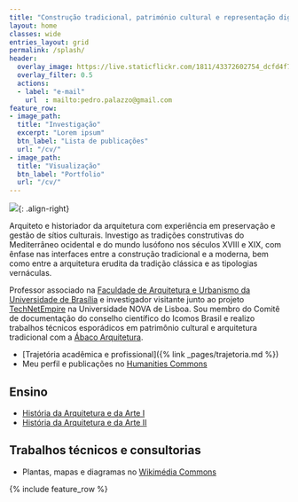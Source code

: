 ```yaml
---
title: "Construção tradicional, património cultural e representação digital da arquitetura"
layout: home
classes: wide
entries_layout: grid
permalink: /splash/
header:
  overlay_image: https://live.staticflickr.com/1811/43372602754_dcfd4f775b_k_d.jpg
  overlay_filter: 0.5
  actions:
  - label: "e-mail"
    url  : mailto:pedro.palazzo@gmail.com
feature_row:
- image_path:
  title: "Investigação"
  excerpt: "Lorem ipsum"
  btn_label: "Lista de publicações"
  url: "/cv/"
- image_path:
  title: "Visualização"
  btn_label: "Portfolio"
  url: "/cv/"
---
```


![](https://hcommons.org/app/uploads/sites/1001018/2021/05/pp-0535.jpg){: .align-right}

Arquiteto e historiador da arquitetura com experiência em preservação e
gestão de sítios culturais. Investigo as tradições construtivas do
Mediterrâneo ocidental e do mundo lusófono nos séculos <span
class="smallcaps">XVIII</span> e <span class="smallcaps">XIX</span>, com
ênfase nas interfaces entre a construção tradicional e a moderna, bem
como entre a arquitetura erudita da tradição clássica e as tipologias
vernáculas.

Professor associado na [Faculdade de Arquitetura e Urbanismo da
Universidade de Brasília](http://www.fau.unb.br) e investigador
visitante junto ao projeto
[TechNetEmpire](http://technetempire.fcsh.unl.pt/) na Universidade <span
class="smallcaps">NOVA</span> de Lisboa. Sou membro do Comitê de
documentação do conselho científico do Icomos Brasil e realizo trabalhos
técnicos esporádicos em patrimônio cultural e arquitetura tradicional
com a [Ábaco Arquitetura](https://www.abaco-arquitetura.com.br).

- [Trajetória acadêmica e profissional]({% link _pages/trajetoria.md %})
- Meu perfil e publicações no [Humanities Commons](https://sah.hcommons.org/members/palazzo/)

## Ensino ##

- [História da Arquitetura e da Arte I](/tau0005/)
- [História da Arquitetura e da Arte II](/tau0006/)

## Trabalhos técnicos e consultorias ##

- Plantas, mapas e diagramas no [Wikimédia Commons](https://commons.wikimedia.org/wiki/User:Arqpalazzo?uselang=pt)

{% include feature_row %}

